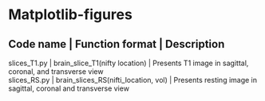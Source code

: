 # Matplotlib-figures

## Code name | Function format | Description <br />
slices_T1.py | brain_slice_T1(nifty location) | Presents T1 image in sagittal, coronal, and transverse view <br />
slices_RS.py | brain_slices_RS(nifti_location, vol) | Presents resting image in sagittal, coronal and transverse view
